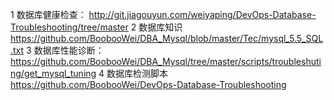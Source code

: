 1 数据库健康检查：
    http://git.jiagouyun.com/weiyaping/DevOps-Database-Troubleshooting/tree/master
2 数据库知识
  https://github.com/BoobooWei/DBA_Mysql/blob/master/Tec/mysql_5.5_SQL.txt
3 数据库性能诊断：
  https://github.com/BoobooWei/DBA_Mysql/tree/master/scripts/troubleshuting/get_mysql_tuning
4 数据库检测脚本 
  https://github.com/BoobooWei/DevOps-Database-Troubleshooting